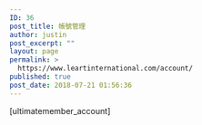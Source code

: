 ```yaml
---
ID: 36
post_title: 帳號管理
author: justin
post_excerpt: ""
layout: page
permalink: >
  https://www.leartinternational.com/account/
published: true
post_date: 2018-07-21 01:56:36
---
```

[ultimatemember_account]